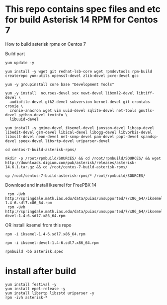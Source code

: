 # This repo contains spec files and etc for build Asterisk 14 RPM for Centos 7
How to build asterisk rpms on Centos 7

Build part
```
yum update -y
```
```
yum install -y wget git redhat-lsb-core wget rpmdevtools rpm-build createrepo yum-utils openssl-devel zlib-devel pcre-devel gcc
```
```
yum -y groupinstall core base "Development Tools"
```
```
yum -y install  ncurses-devel sox newt-devel libxml2-devel libtiff-devel \
  audiofile-devel gtk2-devel subversion kernel-devel git crontabs cronie \
  cronie-anacron wget vim uuid-devel sqlite-devel net-tools gnutls-devel python-devel texinfo \
  libuuid-devel
```
```
yum install -y gmime-devel iksemel-devel jansson-devel libcap-devel libedit-devel gsm-devel libical-devel libogg-devel libvorbis-devel libxslt-devel neon-devel net-snmp-devel pam-devel popt-devel spandsp-devel speex-devel libsrtp-devel uriparser-devel
```
```
cd centos-7-build-asterisk-rpms/
```
```
mkdir -p /root/rpmbuild/SOURCES/ && cd /root/rpmbuild/SOURCES/ && wget http://downloads.digium.com/pub/asterisk/releases/asterisk-14.6.1.tar.gz && cd /root/centos-7-build-asterisk-rpms/
```
```
cp /root/centos-7-build-asterisk-rpms/* /root/rpmbuild/SOURCES/
```
Download and install iksemel for FreePBX 14
```
 rpm -Uvh http://springdale.math.ias.edu/data/puias/unsupported/7/x86_64//iksemel-1.4-6.sdl7.x86_64.rpm
 rpm -Uvh http://springdale.math.ias.edu/data/puias/unsupported/7/x86_64//iksemel-devel-1.4-6.sdl7.x86_64.rpm
```
OR install iksemel from this repo
```
rpm -i iksemel-1.4-6.sdl7.x86_64.rpm

rpm -i iksemel-devel-1.4-6.sdl7.x86_64.rpm
```
```
rpmbuild -bb asterisk.spec
```

# install after build
```
yum install festival -y
yum install epel-release -y
yum install libsrtp libzstd uriparser -y
rpm -ivh asterisk-*
```
